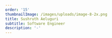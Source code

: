 ```yaml
---
order: '15'
thumbnailImage: /images/uploads/image-8-2x.png
title: Sushruth Aeluguri
subtitle: Software Engineer
description: '-'
---
```


